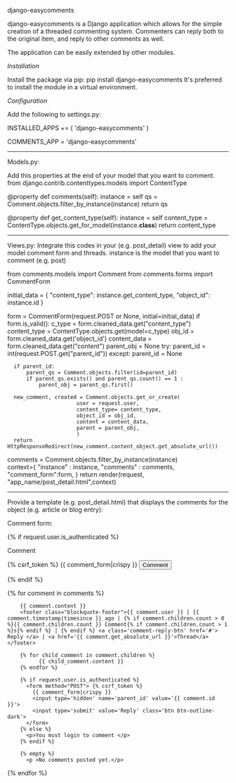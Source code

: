 django-easycomments

django-easycomments is a Django application which allows for the simple creation of a threaded commenting system. Commenters can reply both to the original item, and reply to other comments as well.

The application can be easily extended by other modules.

_Installation_

Install the package via pip:
pip install django-easycomments
It's preferred to install the module in a virtual environment.

_Configuration_

Add the following to settings.py:

INSTALLED_APPS += (
    'django-easycomments'
)

COMMENTS_APP = 'django-easycomments'

----------------------------------------------------------------

Models.py:

Add this properties at the end of your model that you want to comment.
  from django.contrib.contenttypes.models import ContentType
  
  @property
    def comments(self):
        instance = self
        qs = Comment.objects.filter_by_instance(instance)
        return qs
        
  @property
  def get_content_type(self):
      instance = self
      content_type = ContentType.objects.get_for_model(instance.__class__)
      return content_type
      
----------------------------------------------------------------

Views.py:
  Integrate this codes in your (e.g. post_detail) view to add your model comment form and threads.
  instance is the model that you want to comment (e.g. post)
  
  from comments.models import Comment
  from comments.forms import CommentForm
 
  initial_data = {
            "content_type": instance.get_content_type, 
            "object_id": instance.id
    }
    
  form = CommentForm(request.POST or None, initial=initial_data)
  if form.is_valid():
      c_type = form.cleaned_data.get("content_type")
      content_type = ContentType.objects.get(model=c_type)
      obj_id = form.cleaned_data.get('object_id')
      content_data = form.cleaned_data.get("content")
      parent_obj = None
      try:
          parent_id = int(request.POST.get("parent_id"))
      except:
          parent_id = None

      if parent_id:
          parent_qs = Comment.objects.filter(id=parent_id)
          if parent_qs.exists() and parent_qs.count() == 1 :
              parent_obj = parent_qs.first()

      new_comment, created = Comment.objects.get_or_create(
                          user = request.user,
                          content_type= content_type,
                          object_id = obj_id,
                          content = content_data,
                          parent = parent_obj,
                          )
      return HttpResponseRedirect(new_comment.content_object.get_absolute_url()) 
      
      
  comments = Comment.objects.filter_by_instance(instance)   
  context={
        "instance" : instance,
        "comments" : comments,
        "comment_form":form,
        }
   return render(request, "app_name/post_detail.html",context)

----------------------------------------------------------------

Provide a template (e.g. post_detail.html) that displays the comments for the object (e.g. article or blog entry):

Comment form:

  {% if request.user.is_authenticated %}
      <p>Comment</p>
      <form method="POST"> {% csrf_token %}
        {{ comment_form|crispy }}
        <input type='submit' value='Comment' class='btn btn-outline-success'>
      </form>
  {% endif %}

  {% for comment in comments %}
  
        {{ comment.content }}
        <footer class="blockquote-footer">{{ comment.user }} | {{ comment.timestamp|timesince }} ago | {% if comment.children.count > 0 %}{{ comment.children.count }} Comment{% if comment.children.count > 1 %}s{% endif %} | {% endif %} <a class='comment-reply-btn' href='#'> Reply </a> | <a href='{{ comment.get_absolute_url }}'>Thread</a></footer>

        {% for child_comment in comment.children %}
              {{ child_comment.content }}
        {% endfor %}

        {% if request.user.is_authenticated %}
          <form method="POST"> {% csrf_token %}
            {{ comment_form|crispy }}
            <input type='hidden' name='parent_id' value='{{ comment.id }}'>
            <input type='submit' value='Reply' class='btn btn-outline-dark'>
          </form>
        {% else %}
          <p>You must login to comment </p>
        {% endif %}

        {% empty %}
          <p >No comments posted yet.</p>

{% endfor %}
